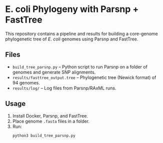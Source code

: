 # E. coli Phylogeny with Parsnp + FastTree

This repository contains a pipeline and results for building a core-genome phylogenetic tree of *E. coli* genomes using Parsnp and FastTree.

## Files
- `build_tree_parsnp.py` – Python script to run Parsnp on a folder of genomes and generate SNP alignments.
- `results/fasttree_output.tree` – Phylogenetic tree (Newick format) of 94 genomes.
- `results/log/` – Log files from Parsnp/RAxML runs.

## Usage
1. Install Docker, Parsnp, and FastTree.
2. Place genome `.fasta` files in a folder.
3. Run:
   ```bash
   python3 build_tree_parsnp.py

